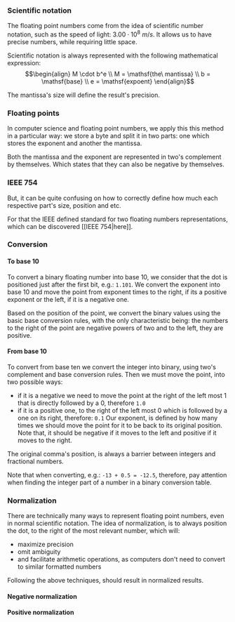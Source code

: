 ### Scientific notation
The floating point numbers come from the idea of scientific number notation, such as the speed of light: $3.00 \cdot 10^8\ m/s$. 
It allows us to have precise numbers, while requiring little space.

Scientific notation is always represented with the following mathematical expression: 
$$\begin{align}
M \cdot b^e
\\ M = \mathsf{the\ mantissa}
\\ b = \mathsf{base}
\\ e = \mathsf{expoent}
\end{align}$$ 

The mantissa's size will define the result's precision. 

### Floating points
In computer science and floating point numbers, we apply this this method in a particular way:  we store a byte and split it in two parts: one which stores the exponent and another the mantissa. 

Both the mantissa and the exponent are represented in two's complement by themselves. Which states that they can also be negative by themselves.

### IEEE 754
But, it can be quite confusing on how to correctly define how much each respective part's size, position and etc.

For that the IEEE defined standard for two floating numbers representations, which can be discovered [[IEEE 754|here]].

### Conversion 
#### To base 10
To convert a binary floating number into base 10, we consider that the dot is positioned just after the first bit, e.g.: ``1.101``. We convert the exponent into base 10 and move the point from exponent times to the right, if its a positive exponent or the left, if it is a negative one. 

Based on the position of the point, we convert the binary values using the basic base conversion rules, with the only characteristic being: the numbers to the right of the point are negative powers of two and to the left, they are positive.

#### From base 10
To convert from base ten we convert the integer into binary, using two's complement and base conversion rules. Then we must move the point, into two possible ways:
- if it is a negative we need to move the point at the right of the left most 1 that is directly followed by a 0, therefore ``1.0`` 
- if it is a positive one, to the right of the left most 0 which is followed by a one on its right, therefore: ``0.1``
Our exponent, is defined by how many times we should move the point for it to be back to its original position. Note that, it should be negative if it moves to the left and positive if it moves to the right. 

The original comma's position, is always a barrier between integers and fractional numbers. 

Note that when converting, e.g.: ``-13 + 0.5 = -12.5``, therefore, pay attention when finding the integer part of a number in a binary conversion table.

### Normalization
There are technically many ways to represent floating point numbers, even in normal scientific notation. The idea of normalization, is to always position the dot, to the right of the most relevant number, which will:
- maximize precision
- omit ambiguity 
- and facilitate arithmetic operations, as computers don't need to convert to similar formatted numbers

Following the above techniques, should result in normalized results.

#### Negative normalization

#### Positive normalization